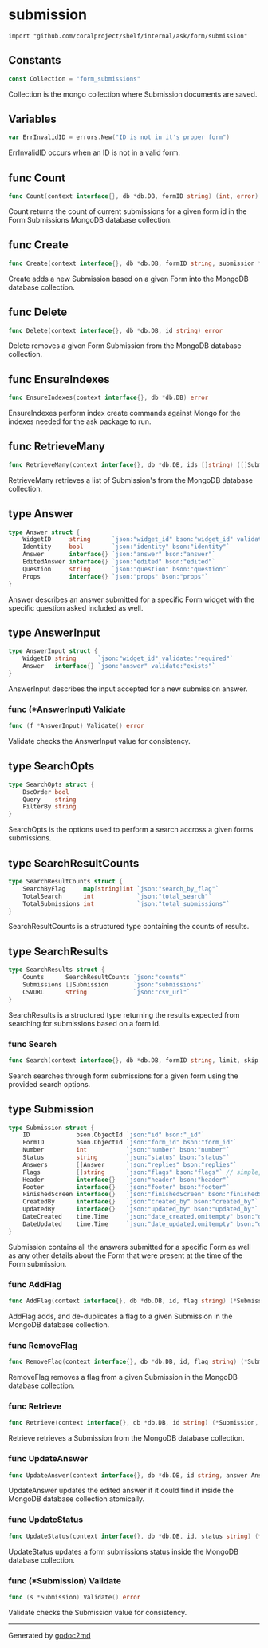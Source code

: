 
# submission
    import "github.com/coralproject/shelf/internal/ask/form/submission"




## Constants
``` go
const Collection = "form_submissions"
```
Collection is the mongo collection where Submission
documents are saved.


## Variables
``` go
var ErrInvalidID = errors.New("ID is not in it's proper form")
```
ErrInvalidID occurs when an ID is not in a valid form.


## func Count
``` go
func Count(context interface{}, db *db.DB, formID string) (int, error)
```
Count returns the count of current submissions for a given
form id in the Form Submissions MongoDB database collection.


## func Create
``` go
func Create(context interface{}, db *db.DB, formID string, submission *Submission) error
```
Create adds a new Submission based on a given Form into
the MongoDB database collection.


## func Delete
``` go
func Delete(context interface{}, db *db.DB, id string) error
```
Delete removes a given Form Submission from the MongoDB
database collection.


## func EnsureIndexes
``` go
func EnsureIndexes(context interface{}, db *db.DB) error
```
EnsureIndexes perform index create commands against Mongo for the indexes
needed for the ask package to run.


## func RetrieveMany
``` go
func RetrieveMany(context interface{}, db *db.DB, ids []string) ([]Submission, error)
```
RetrieveMany retrieves a list of Submission's from the MongoDB database collection.



## type Answer
``` go
type Answer struct {
    WidgetID     string      `json:"widget_id" bson:"widget_id" validate:"required,len=24"`
    Identity     bool        `json:"identity" bson:"identity"`
    Answer       interface{} `json:"answer" bson:"answer"`
    EditedAnswer interface{} `json:"edited" bson:"edited"`
    Question     string      `json:"question" bson:"question"`
    Props        interface{} `json:"props" bson:"props"`
}
```
Answer describes an answer submitted for a specific Form widget
with the specific question asked included as well.











## type AnswerInput
``` go
type AnswerInput struct {
    WidgetID string      `json:"widget_id" validate:"required"`
    Answer   interface{} `json:"answer" validate:"exists"`
}
```
AnswerInput describes the input accepted for a new submission
answer.











### func (\*AnswerInput) Validate
``` go
func (f *AnswerInput) Validate() error
```
Validate checks the AnswerInput value for consistency.



## type SearchOpts
``` go
type SearchOpts struct {
    DscOrder bool
    Query    string
    FilterBy string
}
```
SearchOpts is the options used to perform a search accross a
given forms submissions.











## type SearchResultCounts
``` go
type SearchResultCounts struct {
    SearchByFlag     map[string]int `json:"search_by_flag"`
    TotalSearch      int            `json:"total_search"`
    TotalSubmissions int            `json:"total_submissions"`
}
```
SearchResultCounts is a structured type containing the counts of results.











## type SearchResults
``` go
type SearchResults struct {
    Counts      SearchResultCounts `json:"counts"`
    Submissions []Submission       `json:"submissions"`
    CSVURL      string             `json:"csv_url"`
}
```
SearchResults is a structured type returning the results
expected from searching for submissions based on a form id.









### func Search
``` go
func Search(context interface{}, db *db.DB, formID string, limit, skip int, opts SearchOpts) (*SearchResults, error)
```
Search searches through form submissions for a given form
using the provided search options.




## type Submission
``` go
type Submission struct {
    ID             bson.ObjectId `json:"id" bson:"_id"`
    FormID         bson.ObjectId `json:"form_id" bson:"form_id"`
    Number         int           `json:"number" bson:"number"`
    Status         string        `json:"status" bson:"status"`
    Answers        []Answer      `json:"replies" bson:"replies"`
    Flags          []string      `json:"flags" bson:"flags"` // simple, flexible string flagging
    Header         interface{}   `json:"header" bson:"header"`
    Footer         interface{}   `json:"footer" bson:"footer"`
    FinishedScreen interface{}   `json:"finishedScreen" bson:"finishedScreen"`
    CreatedBy      interface{}   `json:"created_by" bson:"created_by"` // Todo, decide how to represent ownership here
    UpdatedBy      interface{}   `json:"updated_by" bson:"updated_by"` // Todo, decide how to represent ownership here
    DateCreated    time.Time     `json:"date_created,omitempty" bson:"date_created,omitempty"`
    DateUpdated    time.Time     `json:"date_updated,omitempty" bson:"date_updated,omitempty"`
}
```
Submission contains all the answers submitted for a specific Form as well
as any other details about the Form that were present at the time of the Form
submission.









### func AddFlag
``` go
func AddFlag(context interface{}, db *db.DB, id, flag string) (*Submission, error)
```
AddFlag adds, and de-duplicates a flag to a given
Submission in the MongoDB database collection.


### func RemoveFlag
``` go
func RemoveFlag(context interface{}, db *db.DB, id, flag string) (*Submission, error)
```
RemoveFlag removes a flag from a given Submission in
the MongoDB database collection.


### func Retrieve
``` go
func Retrieve(context interface{}, db *db.DB, id string) (*Submission, error)
```
Retrieve retrieves a Submission from the MongoDB database
collection.


### func UpdateAnswer
``` go
func UpdateAnswer(context interface{}, db *db.DB, id string, answer AnswerInput) (*Submission, error)
```
UpdateAnswer updates the edited answer if it could find it
inside the MongoDB database collection atomically.


### func UpdateStatus
``` go
func UpdateStatus(context interface{}, db *db.DB, id, status string) (*Submission, error)
```
UpdateStatus updates a form submissions status inside the MongoDB database
collection.




### func (\*Submission) Validate
``` go
func (s *Submission) Validate() error
```
Validate checks the Submission value for consistency.









- - -
Generated by [godoc2md](http://godoc.org/github.com/davecheney/godoc2md)